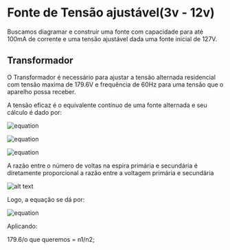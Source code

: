 
# Fonte de Tensão ajustável(3v - 12v)

Buscamos diagramar e construir uma fonte com capacidade para até 100mA de corrente e uma tensão ajustável dada uma fonte inicial de 127V.






## Transformador

O Transformador é necessário para ajustar a tensão alternada residencial com tensão maxima de 179.6V e frequência de 60Hz para uma tensão que o aparelho possa receber.

A tensão eficaz é o equivalente contínuo de uma fonte alternada e seu cálculo é dado por:  

![equation](https://latex.codecogs.com/svg.image?&space;V_{ef}=\frac{V_{max}}{\sqrt{2}})

![equation](https://latex.codecogs.com/svg.image?V_{ef}=\frac{179.6}{\sqrt{2})

![equation](https://latex.codecogs.com/svg.image?V_{ef}\approx&space;127) 

A razão entre o número de voltas na espira primária e secundária é diretamente proporcional a razão entre a voltagem primária e secundária 

![alt text](https://s3.static.brasilescola.uol.com.br/img/2019/05/transformador.jpg)


Logo, a equação se dá por:

![equation](https://latex.codecogs.com/svg.image?\frac{V_1}{V_2}=\frac{N_1}{N_2})

Aplicando:

179.6/o que queremos = n1/n2;



